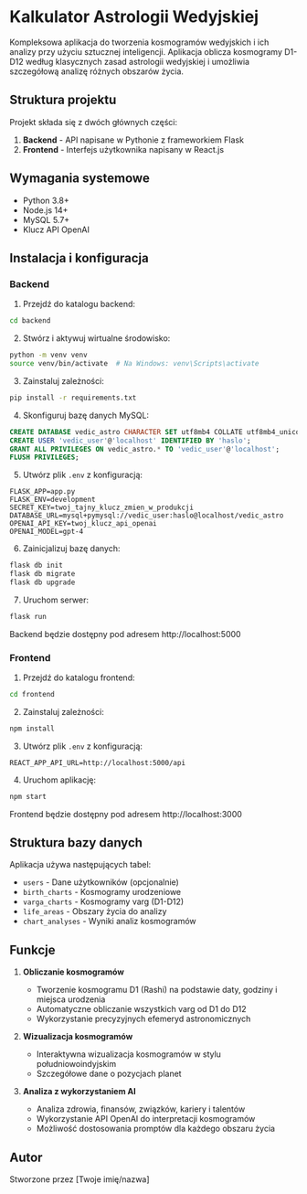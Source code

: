 # Kalkulator Astrologii Wedyjskiej

Kompleksowa aplikacja do tworzenia kosmogramów wedyjskich i ich analizy przy użyciu sztucznej inteligencji. Aplikacja oblicza kosmogramy D1-D12 według klasycznych zasad astrologii wedyjskiej i umożliwia szczegółową analizę różnych obszarów życia.

## Struktura projektu

Projekt składa się z dwóch głównych części:

1. **Backend** - API napisane w Pythonie z frameworkiem Flask
2. **Frontend** - Interfejs użytkownika napisany w React.js

## Wymagania systemowe

- Python 3.8+
- Node.js 14+
- MySQL 5.7+
- Klucz API OpenAI

## Instalacja i konfiguracja

### Backend

1. Przejdź do katalogu backend:

```bash
cd backend
```

2. Stwórz i aktywuj wirtualne środowisko:

```bash
python -m venv venv
source venv/bin/activate  # Na Windows: venv\Scripts\activate
```

3. Zainstaluj zależności:

```bash
pip install -r requirements.txt
```

4. Skonfiguruj bazę danych MySQL:

```sql
CREATE DATABASE vedic_astro CHARACTER SET utf8mb4 COLLATE utf8mb4_unicode_ci;
CREATE USER 'vedic_user'@'localhost' IDENTIFIED BY 'haslo';
GRANT ALL PRIVILEGES ON vedic_astro.* TO 'vedic_user'@'localhost';
FLUSH PRIVILEGES;
```

5. Utwórz plik `.env` z konfiguracją:

```
FLASK_APP=app.py
FLASK_ENV=development
SECRET_KEY=twoj_tajny_klucz_zmien_w_produkcji
DATABASE_URL=mysql+pymysql://vedic_user:haslo@localhost/vedic_astro
OPENAI_API_KEY=twoj_klucz_api_openai
OPENAI_MODEL=gpt-4
```

6. Zainicjalizuj bazę danych:

```bash
flask db init
flask db migrate
flask db upgrade
```

7. Uruchom serwer:

```bash
flask run
```

Backend będzie dostępny pod adresem http://localhost:5000

### Frontend

1. Przejdź do katalogu frontend:

```bash
cd frontend
```

2. Zainstaluj zależności:

```bash
npm install
```

3. Utwórz plik `.env` z konfiguracją:

```
REACT_APP_API_URL=http://localhost:5000/api
```

4. Uruchom aplikację:

```bash
npm start
```

Frontend będzie dostępny pod adresem http://localhost:3000

## Struktura bazy danych

Aplikacja używa następujących tabel:

- `users` - Dane użytkowników (opcjonalnie)
- `birth_charts` - Kosmogramy urodzeniowe
- `varga_charts` - Kosmogramy varg (D1-D12)
- `life_areas` - Obszary życia do analizy
- `chart_analyses` - Wyniki analiz kosmogramów

## Funkcje

1. **Obliczanie kosmogramów**
   - Tworzenie kosmogramu D1 (Rashi) na podstawie daty, godziny i miejsca urodzenia
   - Automatyczne obliczanie wszystkich varg od D1 do D12
   - Wykorzystanie precyzyjnych efemeryd astronomicznych

2. **Wizualizacja kosmogramów**
   - Interaktywna wizualizacja kosmogramów w stylu południowoindyjskim
   - Szczegółowe dane o pozycjach planet

3. **Analiza z wykorzystaniem AI**
   - Analiza zdrowia, finansów, związków, kariery i talentów
   - Wykorzystanie API OpenAI do interpretacji kosmogramów
   - Możliwość dostosowania promptów dla każdego obszaru życia

## Autor

Stworzone przez [Twoje imię/nazwa]
